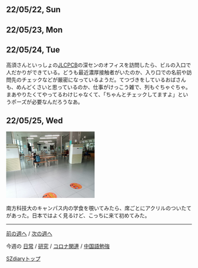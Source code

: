 ## 22/05/22, Sun


## 22/05/23, Mon


## 22/05/24, Tue

高須さんといっしょの[JLCPCB](https://www.jlcpcb.com)の深センのオフィスを訪問したら、ビルの入口で人だかりができている。どうも最近濃厚接触者がいたのか、入り口での名前や訪問先のチェックなどが厳密になっているようだ。てつづきをしているおばさんも、めんどくさいと思っているのか、仕事がけっこう雑で、列もぐちゃぐちゃ。まあやりたくてやってるわけじゃなくて、「ちゃんとチェックしてますよ」というポーズが必要なんだろうなあ。


## 22/05/25, Wed

<img src="https://github.com/akita11/SZdiary/blob/main/diary/photo/2022-05-25_12.35.04.jpg" width="240px">

南方科技大のキャンパス内の学食を覗いてみたら、席ごとにアクリルのついたてがあった。日本ではよく見るけど、こっちに来て初めてみた。

***

[前の週へ](2205-3.md) /
[次の週へ](2205-5.md)

今週の
[日常](../diary/2205-4.md) /
[研究](../research/2205-4.md) /
[コロナ関連](../covid19/2205-4.md) / 
[中国語勉強](../chinese/2205-4.md)

[SZdiaryトップ](../../README.md)
